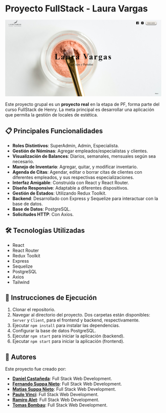 # Proyecto FullStack - Laura Vargas

![Landing](/Client/src/assets/Captura%20de%20pantalla%202024-01-11%20150743.png)

Este proyecto grupal es un **proyecto real** en la etapa de PF, forma parte del curso FullStack de Henry. La meta principal es desarrollar una aplicación que permita la gestión de locales de estética.

## 📋 Principales Funcionalidades

- **Roles Distintivos**: SuperAdmin, Admin, Especialista.
- **Gestión de Nóminas**: Agregar empleados/especialistas y clientes.
- **Visualización de Balances**: Diarios, semanales, mensuales según sea necesario.
- **Manejo de Inventario**: Agregar, quitar, y modificar inventario.
- **Agenda de Citas**: Agendar, editar o borrar citas de clientes con diferentes empleados, y sus respectivas especializaciones.
- **Interfaz Amigable**: Construida con React y React Router.
- **Diseño Responsive**: Adaptable a diferentes dispositivos.
- **Gestión de Estados**: Utilizando Redux Toolkit.
- **Backend**: Desarrollado con Express y Sequelize para interactuar con la base de datos.
- **Base de Datos**: PostgreSQL.
- **Solicitudes HTTP**: Con Axios.

## 🛠️ Tecnologías Utilizadas

- React
- React Router
- Redux Toolkit
- Express
- Sequelize
- PostgreSQL
- Axios
- Tailwind

## 🚀 Instrucciones de Ejecución

1. Clonar el repositorio.
2. Navegar al directorio del proyecto. Dos carpetas están disponibles: `Server` y `Client`, para el frontend y backend, respectivamente.
3. Ejecutar `npm install` para instalar las dependencias.
4. Configurar la base de datos PostgreSQL.
5. Ejecutar `npm start` para iniciar la aplicación (backend).
6. Ejecutar `npm start` para iniciar la aplicación (frontend).

## 👥 Autores

Este proyecto fue creado por:

- [**Daniel Castañeda**](https://www.linkedin.com/in/luis-daniel-casta%C3%B1eda-abanto-5b3119216/): Full Stack Web Development.
- [**Fernando Suppa Nieto**](https://www.linkedin.com/in/fernando-suppa-nieto/): Full Stack Web Development.
- [**Matias Suppa Nieto**](https://www.linkedin.com/in/matias-nicolas-suppa-nieto-139b6b234/): Full Stack Web Development.
- [**Paulo Vinci**](https://www.linkedin.com/in/paulo-damian-vinci/): Full Stack Web Development.
- [**Ramiro Alet**](https://www.linkedin.com/in/ramiro-alet/): Full Stack Web Development.
- [**Tomas Bombau**](https://www.linkedin.com/in/tom%C3%A1s-ignacio-bombau-049a52139/): Full Stack Web Development.
